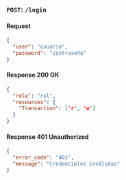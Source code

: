 ### `POST`: `/login`
#### Request
```json
{
  "user": "usuario",
  "password": "contraseña"
}
```
#### Response 200 OK
```json
{
  "role": "rol",
  "resources": {
    "Transaction": ['r', 'w']
  }
}
```
#### Response 401 Unauthorized
```json
{
  "error_code": "401",
  "message": "Credenciales inválidas"
}
```
